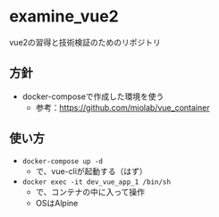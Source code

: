 # examine_vue2

vue2の習得と技術検証のためのリポジトリ

## 方針

- docker-composeで作成した環境を使う
  - 参考：https://github.com/miolab/vue_container

## 使い方

- `docker-compose up -d`
  - で、vue-cliが起動する（はず）
- `docker exec -it dev_vue_app_1 /bin/sh`
  - で、コンテナの中に入って操作
  - OSはAlpine
